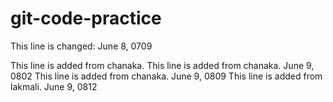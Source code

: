 # git-code-practice

This line is changed: June 8, 0709

This line is added from chanaka.
This line is added from chanaka. June 9, 0802
This line is added from chanaka. June 9, 0809
This line is added from lakmali. June 9, 0812

